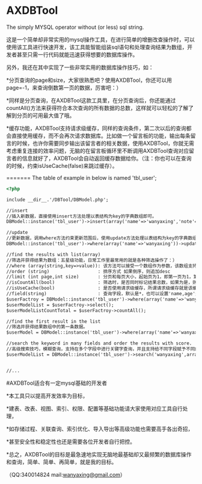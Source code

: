AXDBTool
=======
The simply MYSQL operator without (or less) sql string.

这是一个简单却非常实用的mysql操作工具，在进行简单的增删改查操作时，可以使用该工具进行快速开发，该工具能智能组装sql语句和处理查询结果为数组，开发者甚至只需一行代码就能迅速获得想要的数据库操作。



另外，我还在其中实现了一些非常实用的数据库操作技巧，如：

*分页查询的page和size，大家很熟悉吧？使用AXDBTool，你还可以用page=-1，来查询倒数第一页的数据，厉害吧：）

*同样是分页查询，在AXDBTool这款工具里，在分页查询后，你还能通过countAll()方法来获得符合本次查询的所有数据的总数，这样就可以轻松的了解了解到分页的可用最大值了哦。

*缓存功能，AXDBTool支持请求级缓存，同样的查询条件，第二次以后的查询都会直接使用缓存，而不会再次请求数据库。比如做一个留言板的功能，输出每条留言的时候，也许你需要同步输出该留言者的相关数据，使用AXDBTool，你就无需考虑重复连接的效率问题，无脑的在留言板循环里不断调用AXDBTool查询对应留言者的信息就好了，AXDBTool会自动返回缓存数据给你。（注：你也可以在查询的时候，约束isUseCache(false)来跳过缓存）。



=======
The table of example in below is named 'tbl_user';
```html
<?php

include __dir__.'/DBTool/DBModel.php';

//insert
//插入新数据，直接使用insert方法处理以表结构为key的字典数组即可。
DBModel::instance('tbl_user')->insert(array('name'=>'wanyaxing','note'=>'Hello world, my name is wanyaxing.','age'=>28));

//update
//更新数据，调用where方法约束更新范围后，使用update方法处理以表结构为key的字典数组即可。
DBModel::instance('tbl_user')->where(array('name'=>'wanyaxing'))->update(array('note'=>'too lazy no note','age'=>29));

//find the results with list(array)
//筛选并获得结果为数组：五星级功能，日常工作里最常用的就是各种筛选操作了：）
//where (array(string,key=>value)): 该方法可以接受一个数组作为参数，该数组支持以下多种格式的值，array('id=0' , 'id'=>0, 'id > %d'=>0 , 'id > '=>0);
//order (string)                  : 排序方式 如果倒序，则追加desc
//limit (int page,int size)       : 分页和每页大小，起始页为1，即第一页为1，第二页为2。也支持倒数分页，如倒数第一页为-1，倒数第二页为-2。
//isCountAll(bool)                : 筛选时，是否同时标记结果总数，如果为是，则，可以在查询结果输出后，调用->countAll()方法获得复合条件的页面总数
//isUseCache(bool)                : 是否使用请求级缓存，所谓请求级缓存就是该缓存只针对当前请求有效。
//field(string)                   : 查询字段，默认是*，也可以设置'name,age'这样的多个字段。
$userFactroy = DBModel::instance('tbl_user')->where(array('name'=>'wanyaxing'))->order('age desc')->limit(1,1)->isUseCache(false)->field('name')->isCountAll(true);
$userModelList = $userFactroy->select();
$userModelListCountTotal = $userFactroy->countAll();

//find the first result in the list
//筛选并获得结果数组中的第一条数据。
$userModel = DBModel::instance('tbl_user')->where(array('name'=>'wanyaxing'))->limit(1)->selectSingle();

//search the keyword in many fields and order the results with score.
//高级搜索技巧，模糊查询，支持在多个字段中进行关键字查询，并且支持给不同字段赋予不同的分值，最后按总分排序。
$userModelList = DBModel::instance('tbl_user')->search('wanyaxing',array('name'=>3,'note'=>1));


//...


```

#AXDBTool适合有一定mysql基础的开发者

*本工具只以提高开发效率为目标，

*建表、改表、视图、索引、权限、配置等基础功能请大家使用对应工具自行处理，

*如存储过程、关联查询、索引优化、导入导出等高级功能也需要高手各出奇招，

*甚至安全性和稳定性也还是需要各位开发者自行把控。

*总之，AXDBTool的目标是最急速地实现无脑地最基础却又最频繁的数据库操作和查询，简单、简单、再简单，就是我的目标。

（QQ:340014824  mail:wanyaxing@gmail.com）

